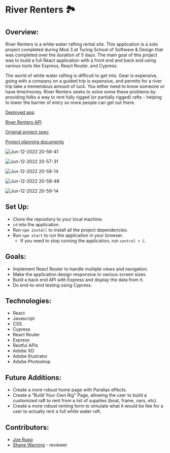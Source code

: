 # River Renters 🏞

## Overview:

River Renters is a white water rafting rental site. This application is a solo project completed during Mod 3 at Turing School of Software & Design that was completed over the duration of 5 days. The main goal of this project was to build a full React application with a front end and back end using various tools like Express, React Router, and Cypress.

The world of white water rafting is difficult to get into. Gear is expensive, going with a company on a guided trip is expensive, and permits for a river trip take a tremendous amount of luck. You either need to know someone or have time/money. River Renters seeks to solve some these problems by providing folks a way to rent fully rigged (or partially rigged) rafts - helping to lower the barrier of entry so more people can get out there.

[Deployed app](https://river-renters.herokuapp.com/)

[River Renters API](https://github.com/JoeRupp/river-renters-api)

[Original project spec](https://frontend.turing.edu/projects/module-3/showcase.html)

[Project planning documents](https://xd.adobe.com/view/8f257575-40ae-4a61-b658-fc1928bb8389-da76/)

![Jun-12-2022 20-56-41](https://user-images.githubusercontent.com/96392562/173271498-09e848c4-49d3-4d2e-b768-aee402c22d3f.gif)

![Jun-12-2022 20-57-31](https://user-images.githubusercontent.com/96392562/173271605-281f9e61-5e49-4758-a70c-4d7a50e3845f.gif)

![Jun-12-2022 20-58-14](https://user-images.githubusercontent.com/96392562/173271653-9648eb51-91bd-49ff-b6e1-081a0e851b4a.gif)

![Jun-12-2022 20-58-48](https://user-images.githubusercontent.com/96392562/173271689-5ff61e17-da5a-487a-b235-13c6afb0e42d.gif)

![Jun-12-2022 20-59-14](https://user-images.githubusercontent.com/96392562/173271740-7a034d1a-4028-418a-ba98-47f98a3d4a54.gif)

## Set Up:

- Clone the repository to your local machine.
- `cd` into the application.
- Run `npm install` to install all the project dependencies.
- Run `npm start` to run the application in your browser.
  - If you need to stop running the application, run `control + C`.

## Goals:

- Implement React Router to handle multiple views and navigation.
- Make the application design responsive to various screen sizes.
- Build a back end API with Express and display the data from it.
- Do end-to-end testing using Cypress.

## Technologies:

- React
- Javascript
- CSS
- Cypress
- React Router
- Express
- Restful APIs
- Adobe XD
- Adobe Illustrator
- Adobe Photoshop

## Future Additions:

- Create a more robust home page with Parallax effects.
- Create a "Build Your Own Rig" Page, allowing the user to build a customized raft to rent from a list of supplies (boat, frame, oars, etc).
- Create a more robust renting form to simulate what it would be like for a user to actually rent a full white water raft.

## Contributors:

- [Joe Rupp](https://github.com/JoeRupp)
- [Shane Warning](https://github.com/shanekwarning) - reviewer
